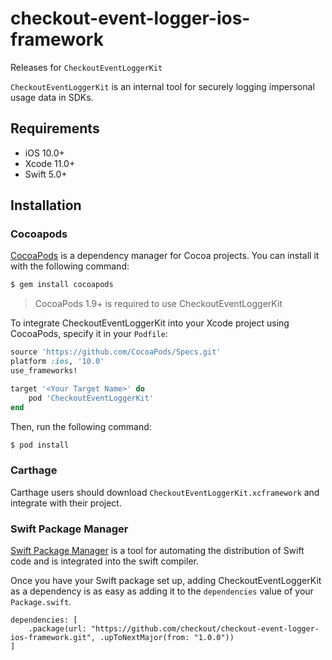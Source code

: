 # checkout-event-logger-ios-framework

Releases for `CheckoutEventLoggerKit`

`CheckoutEventLoggerKit` is an internal tool for securely logging impersonal usage data in SDKs.

## Requirements

- iOS 10.0+
- Xcode 11.0+
- Swift 5.0+

## Installation

### Cocoapods

[CocoaPods](http://cocoapods.org) is a dependency manager for Cocoa projects. You can install it with the following command:

```bash
$ gem install cocoapods
```

> CocoaPods 1.9+ is required to use CheckoutEventLoggerKit

To integrate CheckoutEventLoggerKit into your Xcode project using CocoaPods, specify it in your `Podfile`:

```ruby
source 'https://github.com/CocoaPods/Specs.git'
platform :ios, '10.0'
use_frameworks!

target '<Your Target Name>' do
    pod 'CheckoutEventLoggerKit'
end
```

Then, run the following command:

```bash
$ pod install
```

### Carthage

Carthage users should download `CheckoutEventLoggerKit.xcframework` and integrate with their project.

### Swift Package Manager

[Swift Package Manager](https://swift.org/package-manager/) is a tool for automating the distribution of Swift code and is integrated into the swift compiler.

Once you have your Swift package set up, adding CheckoutEventLoggerKit as a dependency is as easy as adding it to the `dependencies` value of your `Package.swift`.

```
dependencies: [
    .package(url: "https://github.com/checkout/checkout-event-logger-ios-framework.git", .upToNextMajor(from: "1.0.0"))
]
```
